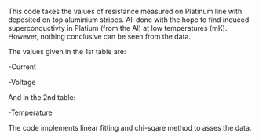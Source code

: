 This code takes the values of resistance measured on Platinum line with deposited on top aluminium stripes. All done with the hope to find induced superconductivty in Platium (from the Al) at low temperatures (mK).
However, nothing conclusive can be seen from the data.

The values given in the 1st table are:

-Current

-Voltage


And in the 2nd table:

-Temperature

The code implements linear fitting and chi-sqare method to asses the data.
